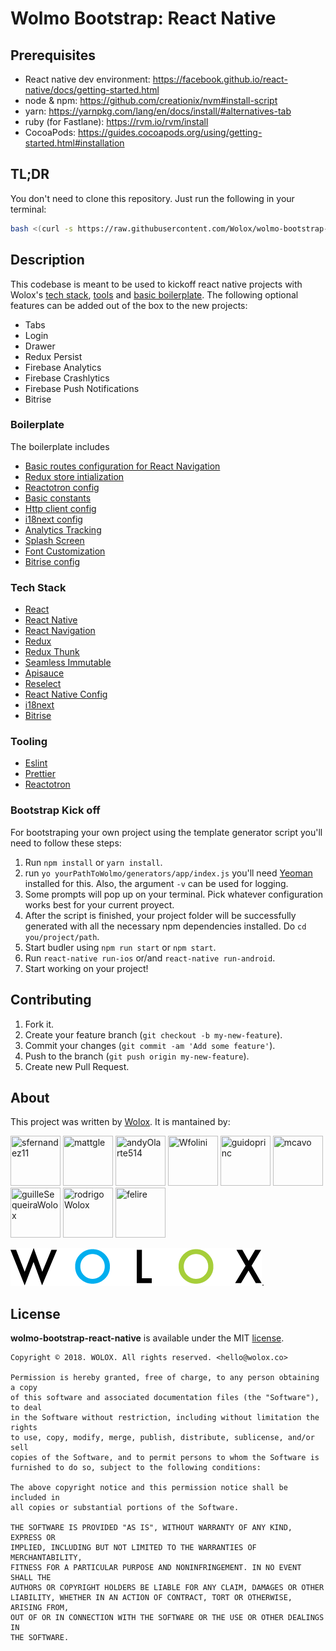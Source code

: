 # Wolmo Bootstrap: React Native

## Prerequisites

* React native dev environment: https://facebook.github.io/react-native/docs/getting-started.html
* node & npm: https://github.com/creationix/nvm#install-script
* yarn: https://yarnpkg.com/lang/en/docs/install/#alternatives-tab
* ruby (for Fastlane): https://rvm.io/rvm/install
* CocoaPods: https://guides.cocoapods.org/using/getting-started.html#installation

## TL;DR

You don't need to clone this repository. Just run the following in your terminal:

```bash
bash <(curl -s https://raw.githubusercontent.com/Wolox/wolmo-bootstrap-react-native/master/run.sh)
```

## Description

This codebase is meant to be used to kickoff react native projects with Wolox's [tech stack](#tech-stack), [tools](#tooling) and [basic boilerplate](#boilerplate).
The following optional features can be added out of the box to the new projects:

* Tabs
* Login
* Drawer
* Redux Persist
* Firebase Analytics
* Firebase Crashlytics
* Firebase Push Notifications
* Bitrise

### Boilerplate

The boilerplate includes

* [Basic routes configuration for React Navigation](/generators/app/templates/src/app/screens.ejs)
* [Redux store intialization](/generators/app/templates/src/redux/store.ejs)
* [Reactotron config](/generators/app/templates/src/config/reactotronConfig.ejs)
* [Basic constants](/generators/app/templates/src/constants)
* [Http client config](/generators/app/templates/src/config/api.js)
* [i18next config](/generators/app/templates/src/config/i18n.js)
* [Analytics Tracking](/generators/app/templates/src/redux/middlewares/analyticsMiddleware.js)
* [Splash Screen](/generators/app/tasks/appSetup/splashScreenSetup.js)
* [Font Customization](/generators/app/templates/src/config/fonts.js)
* [Bitrise config](/generators/app/tasks/createBitriseApp.js)

### Tech Stack

* [React](https://facebook.github.io/react/)
* [React Native](https://facebook.github.io/react-native/)
* [React Navigation](https://reactnavigation.org/)
* [Redux](http://redux.js.org/)
* [Redux Thunk](https://github.com/gaearon/redux-thunk)
* [Seamless Immutable](https://github.com/rtfeldman/seamless-immutable)
* [Apisauce](https://github.com/skellock/apisauce)
* [Reselect](https://github.com/reactjs/reselect)
* [React Native Config](https://github.com/luggit/react-native-config)
* [i18next](https://www.i18next.com/)
* [Bitrise](https://devcenter.bitrise.io/)

### Tooling

* [Eslint](http://eslint.org/)
* [Prettier](https://github.com/prettier/prettier)
* [Reactotron](https://github.com/infinitered/reactotron)

### Bootstrap Kick off

For bootstraping your own project using the template generator script you'll need to follow these steps:

1. Run `npm install` or `yarn install`.
2. run `yo yourPathToWolmo/generators/app/index.js` you'll need [Yeoman](https://yeoman.io/learning/index.html) installed for this. Also, the argument `-v` can be used for logging.
3. Some prompts will pop up on your terminal. Pick whatever configuration works best for your current proyect.
4. After the script is finished, your project folder will be successfully generated with all the necessary npm dependencies installed. Do `cd you/project/path`.
5. Start budler using `npm run start` or `npm start`.
6. Run `react-native run-ios` or/and `react-native run-android`.
7. Start working on your project!

## Contributing

1. Fork it.
2. Create your feature branch (`git checkout -b my-new-feature`).
3. Commit your changes (`git commit -am 'Add some feature'`).
4. Push to the branch (`git push origin my-new-feature`).
5. Create new Pull Request.

## About

This project was written by [Wolox](http://www.wolox.com.ar). It is mantained by:

<a href="https://github.com/sfernandez11"><img src="https://avatars2.githubusercontent.com/u/8583214?s=460&v=4" title="sfernandez11" width="80" height="80"></a>
<a href="https://github.com/mattgle"><img src="https://avatars1.githubusercontent.com/u/44204622?s=460&v=4" title="mattgle" width="80" height="80"></a>
<a href="https://github.com/andyOlarte514"><img src="https://avatars3.githubusercontent.com/u/40371687?s=460&v=4" title="andyOlarte514" width="80" height="80"></a>
<a href="https://github.com/Wfolini"><img src="https://avatars0.githubusercontent.com/u/12822259?s=460&v=4" title="Wfolini" width="80" height="80"></a>
<a href="https://github.com/guidoprinc"><img src="https://avatars3.githubusercontent.com/u/28304582?s=460&v=4" title="guidoprinc" width="80" height="80"></a>
<a href="https://github.com/mcavo"><img src="https://avatars3.githubusercontent.com/u/7648908?s=460&v=4" title="mcavo" width="80" height="80"></a>
<a href="https://github.com/guilleSequeiraWolox"><img src="https://avatars2.githubusercontent.com/u/42941989?s=460&v=4" title="guilleSequeiraWolox" width="80" height="80"></a>
<a href="https://github.com/rodrigoWolox"><img src="https://avatars0.githubusercontent.com/u/43755587?s=460&v=4" title="rodrigoWolox" width="80" height="80"></a>
<a href="https://github.com/felire"><img src="https://avatars3.githubusercontent.com/u/11776795?s=460&v=4" title="felire" width="80" height="80"></a>

![Wolox](https://raw.githubusercontent.com/Wolox/press-kit/master/logos/logo_banner.png).

## License

**wolmo-bootstrap-react-native** is available under the MIT [license](LICENSE).

    Copyright © 2018. WOLOX. All rights reserved. <hello@wolox.co>

    Permission is hereby granted, free of charge, to any person obtaining a copy
    of this software and associated documentation files (the "Software"), to deal
    in the Software without restriction, including without limitation the rights
    to use, copy, modify, merge, publish, distribute, sublicense, and/or sell
    copies of the Software, and to permit persons to whom the Software is
    furnished to do so, subject to the following conditions:

    The above copyright notice and this permission notice shall be included in
    all copies or substantial portions of the Software.

    THE SOFTWARE IS PROVIDED "AS IS", WITHOUT WARRANTY OF ANY KIND, EXPRESS OR
    IMPLIED, INCLUDING BUT NOT LIMITED TO THE WARRANTIES OF MERCHANTABILITY,
    FITNESS FOR A PARTICULAR PURPOSE AND NONINFRINGEMENT. IN NO EVENT SHALL THE
    AUTHORS OR COPYRIGHT HOLDERS BE LIABLE FOR ANY CLAIM, DAMAGES OR OTHER
    LIABILITY, WHETHER IN AN ACTION OF CONTRACT, TORT OR OTHERWISE, ARISING FROM,
    OUT OF OR IN CONNECTION WITH THE SOFTWARE OR THE USE OR OTHER DEALINGS IN
    THE SOFTWARE.
